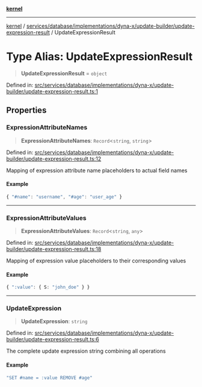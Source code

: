 [**kernel**](../../../../../../../README.md)

***

[kernel](../../../../../../../modules.md) / [services/database/implementations/dyna-x/update-builder/update-expression-result](../README.md) / UpdateExpressionResult

# Type Alias: UpdateExpressionResult

> **UpdateExpressionResult** = `object`

Defined in: [src/services/database/implementations/dyna-x/update-builder/update-expression-result.ts:1](https://github.com/atolini/dyna-x/blob/9212a96a81963b1f87ab4e0a5690bd13f536ed17/src/services/database/implementations/dyna-x/update-builder/update-expression-result.ts#L1)

## Properties

### ExpressionAttributeNames

> **ExpressionAttributeNames**: `Record`\<`string`, `string`\>

Defined in: [src/services/database/implementations/dyna-x/update-builder/update-expression-result.ts:12](https://github.com/atolini/dyna-x/blob/9212a96a81963b1f87ab4e0a5690bd13f536ed17/src/services/database/implementations/dyna-x/update-builder/update-expression-result.ts#L12)

Mapping of expression attribute name placeholders to actual field names

#### Example

```ts
{ "#name": "username", "#age": "user_age" }
```

***

### ExpressionAttributeValues

> **ExpressionAttributeValues**: `Record`\<`string`, `any`\>

Defined in: [src/services/database/implementations/dyna-x/update-builder/update-expression-result.ts:18](https://github.com/atolini/dyna-x/blob/9212a96a81963b1f87ab4e0a5690bd13f536ed17/src/services/database/implementations/dyna-x/update-builder/update-expression-result.ts#L18)

Mapping of expression value placeholders to their corresponding values

#### Example

```ts
{ ":value": { S: "john_doe" } }
```

***

### UpdateExpression

> **UpdateExpression**: `string`

Defined in: [src/services/database/implementations/dyna-x/update-builder/update-expression-result.ts:6](https://github.com/atolini/dyna-x/blob/9212a96a81963b1f87ab4e0a5690bd13f536ed17/src/services/database/implementations/dyna-x/update-builder/update-expression-result.ts#L6)

The complete update expression string combining all operations

#### Example

```ts
"SET #name = :value REMOVE #age"
```
